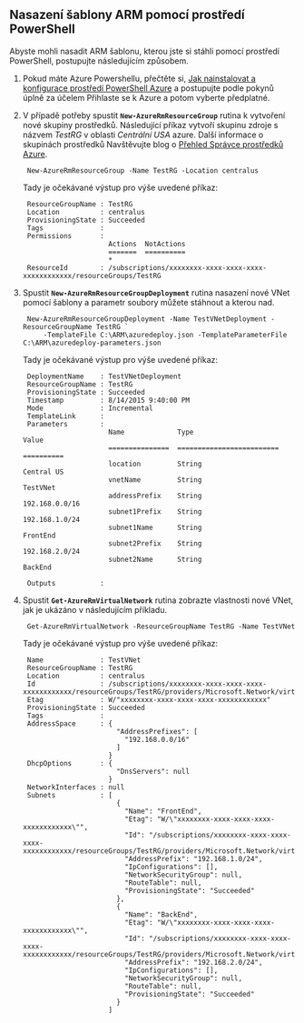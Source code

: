 ## <a name="deploy-the-arm-template-by-using-powershell"></a>Nasazení šablony ARM pomocí prostředí PowerShell

Abyste mohli nasadit ARM šablonu, kterou jste si stáhli pomocí prostředí PowerShell, postupujte následujícím způsobem.

1. Pokud máte Azure Powershellu, přečtěte si, [Jak nainstalovat a konfigurace prostředí PowerShell Azure](../articles/powershell-install-configure.md) a postupujte podle pokynů úplně za účelem Přihlaste se k Azure a potom vyberte předplatné.

3. V případě potřeby spustit **`New-AzureRmResourceGroup`** rutina k vytvoření nové skupiny prostředků. Následující příkaz vytvoří skupinu zdroje s názvem *TestRG* v oblasti *Centrální USA* azure. Další informace o skupinách prostředků Navštěvujte blog o [Přehled Správce prostředků Azure](../articles/resource-group-overview.md).

        New-AzureRmResourceGroup -Name TestRG -Location centralus
        
    Tady je očekávané výstup pro výše uvedené příkaz:

        ResourceGroupName : TestRG
        Location          : centralus
        ProvisioningState : Succeeded
        Tags              :
        Permissions       :
                            Actions  NotActions
                            =======  ==========
                            *
        ResourceId        : /subscriptions/xxxxxxxx-xxxx-xxxx-xxxx-xxxxxxxxxxxx/resourceGroups/TestRG

4. Spustit **`New-AzureRmResourceGroupDeployment`** rutina nasazení nové VNet pomocí šablony a parametr soubory můžete stáhnout a kterou nad.

        New-AzureRmResourceGroupDeployment -Name TestVNetDeployment -ResourceGroupName TestRG `
            -TemplateFile C:\ARM\azuredeploy.json -TemplateParameterFile C:\ARM\azuredeploy-parameters.json
            
    Tady je očekávané výstup pro výše uvedené příkaz:
        
        DeploymentName    : TestVNetDeployment
        ResourceGroupName : TestRG
        ProvisioningState : Succeeded
        Timestamp         : 8/14/2015 9:40:00 PM
        Mode              : Incremental
        TemplateLink      :
        Parameters        :
                            Name             Type                       Value
                            ===============  =========================  ==========
                            location         String                     Central US
                            vnetName         String                     TestVNet
                            addressPrefix    String                     192.168.0.0/16
                            subnet1Prefix    String                     192.168.1.0/24
                            subnet1Name      String                     FrontEnd
                            subnet2Prefix    String                     192.168.2.0/24
                            subnet2Name      String                     BackEnd
        
        Outputs           :

5. Spustit **`Get-AzureRmVirtualNetwork`** rutina zobrazte vlastnosti nové VNet, jak je ukázáno v následujícím příkladu.


        Get-AzureRmVirtualNetwork -ResourceGroupName TestRG -Name TestVNet
        
    Tady je očekávané výstup pro výše uvedené příkaz:
        
        Name              : TestVNet
        ResourceGroupName : TestRG
        Location          : centralus
        Id                : /subscriptions/xxxxxxxx-xxxx-xxxx-xxxx-xxxxxxxxxxxx/resourceGroups/TestRG/providers/Microsoft.Network/virtualNetworks/TestVNet
        Etag              : W/"xxxxxxxx-xxxx-xxxx-xxxx-xxxxxxxxxxxx"
        ProvisioningState : Succeeded
        Tags              :
        AddressSpace      : {
                              "AddressPrefixes": [
                                "192.168.0.0/16"
                              ]
                            }
        DhcpOptions       : {
                              "DnsServers": null
                            }
        NetworkInterfaces : null
        Subnets           : [
                              {
                                "Name": "FrontEnd",
                                "Etag": "W/\"xxxxxxxx-xxxx-xxxx-xxxx-xxxxxxxxxxxx\"",
                                "Id": "/subscriptions/xxxxxxxx-xxxx-xxxx-xxxx-xxxxxxxxxxxx/resourceGroups/TestRG/providers/Microsoft.Network/virtualNetworks/TestVNet/subnets/FrontEnd",
                                "AddressPrefix": "192.168.1.0/24",
                                "IpConfigurations": [],
                                "NetworkSecurityGroup": null,
                                "RouteTable": null,
                                "ProvisioningState": "Succeeded"
                              },
                              {
                                "Name": "BackEnd",
                                "Etag": "W/\"xxxxxxxx-xxxx-xxxx-xxxx-xxxxxxxxxxxx\"",
                                "Id": "/subscriptions/xxxxxxxx-xxxx-xxxx-xxxx-xxxxxxxxxxxx/resourceGroups/TestRG/providers/Microsoft.Network/virtualNetworks/TestVNet/subnets/BackEnd",
                                "AddressPrefix": "192.168.2.0/24",
                                "IpConfigurations": [],
                                "NetworkSecurityGroup": null,
                                "RouteTable": null,
                                "ProvisioningState": "Succeeded"
                              }
                            ]